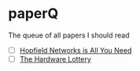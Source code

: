 # paperQ

The queue of all papers I should read<br/>

- [ ] [Hopfield Networks is All You Need](https://arxiv.org/abs/2008.02217)
- [ ] [The Hardware Lottery](https://arxiv.org/abs/2009.0648)

